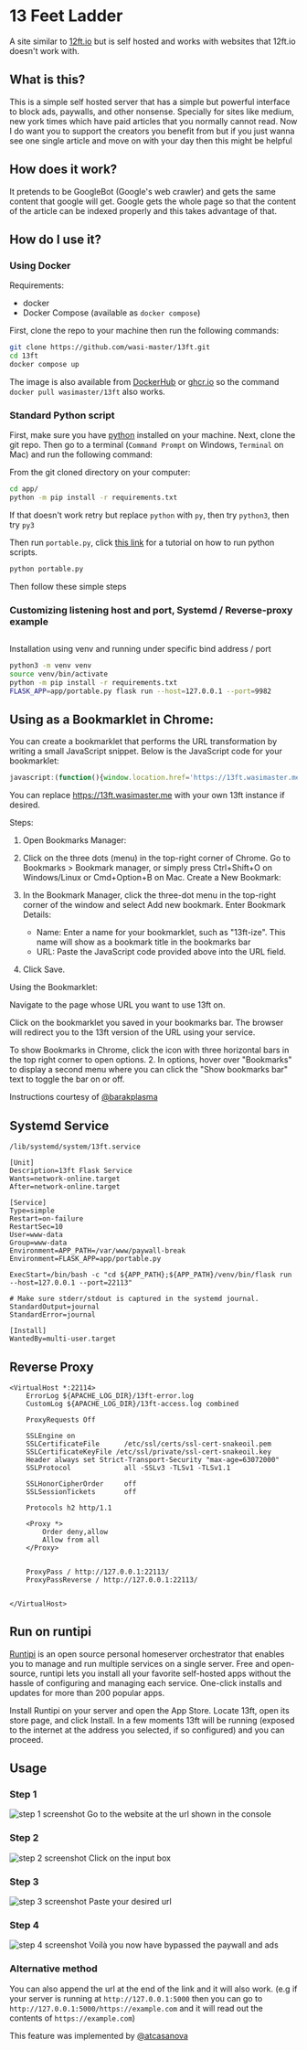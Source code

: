 # 13 Feet Ladder

A site similar to [12ft.io](https://12ft.io) but is self hosted and works with websites that 12ft.io doesn't work with.

## What is this?

This is a simple self hosted server that has a simple but powerful interface to block ads, paywalls, and other nonsense. Specially for sites like medium, new york times which have paid articles that you normally cannot read. Now I do want you to support the creators you benefit from but if you just wanna see one single article and move on with your day then this might be helpful

## How does it work?

It pretends to be GoogleBot (Google's web crawler) and gets the same content that google will get. Google gets the whole page so that the content of the article can be indexed properly and this takes advantage of that.

## How do I use it?

### Using Docker

Requirements:
- docker
- Docker Compose (available as `docker compose`)

First, clone the repo to your machine then run the following commands:

```sh
git clone https://github.com/wasi-master/13ft.git
cd 13ft
docker compose up
```

The image is also available from [DockerHub](https://hub.docker.com/r/wasimaster/13ft "docker pull wasimaster/13ft") or [ghcr.io](https://github.com/wasi-master/13ft/pkgs/container/13ft "docker pull ghcr.io/wasi-master/13ft:0.2.3") so the command `docker pull wasimaster/13ft` also works.

### Standard Python script

First, make sure you have [python](https://python.org) installed on your machine. Next, clone the git repo. Then go to a terminal (`Command Prompt` on Windows, `Terminal` on Mac) and run the following command:

From the git cloned directory on your computer:

```sh
cd app/
python -m pip install -r requirements.txt
```

If that doesn't work retry but replace `python` with `py`, then try `python3`, then try `py3`

Then run `portable.py`, click [this link](https://realpython.com/run-python-scripts/) for a tutorial on how to run python scripts.

```sh
python portable.py
```

Then follow these simple steps

### Customizing listening host and port, Systemd / Reverse-proxy example

## 

Installation using venv and running under specific bind address / port

```sh
python3 -m venv venv
source venv/bin/activate
python -m pip install -r requirements.txt
FLASK_APP=app/portable.py flask run --host=127.0.0.1 --port=9982
```


## Using as a Bookmarklet in Chrome:

You can create a bookmarklet that performs the URL transformation by writing a small JavaScript snippet. Below is the JavaScript code for your bookmarklet:
```javascript
javascript:(function(){window.location.href='https://13ft.wasimaster.me/'+encodeURIComponent(window.location.href);})();
```
You can replace https://13ft.wasimaster.me with your own 13ft instance if desired.

Steps:
1. Open Bookmarks Manager:

2. Click on the three dots (menu) in the top-right corner of Chrome.
Go to Bookmarks > Bookmark manager, or simply press Ctrl+Shift+O on Windows/Linux or Cmd+Option+B on Mac.
Create a New Bookmark:

3. In the Bookmark Manager, click the three-dot menu in the top-right corner of the window and select Add new bookmark.
Enter Bookmark Details:
    - Name: Enter a name for your bookmarklet, such as "13ft-ize". This name will show as a bookmark title in the bookmarks bar
    - URL: Paste the JavaScript code provided above into the URL field.
4. Click Save.

Using the Bookmarklet:

Navigate to the page whose URL you want to use 13ft on.

Click on the bookmarklet you saved in your bookmarks bar. The browser will redirect you to the 13ft version of the URL using your service.

To show Bookmarks in Chrome, click the icon with three horizontal bars in the top right corner to open options. 2. In options, hover over "Bookmarks" to display a second menu where you can click the "Show bookmarks bar" text to toggle the bar on or off.

Instructions courtesy of [@barakplasma](https://github.com/barakplasma)

## Systemd Service

```
/lib/systemd/system/13ft.service
```

```
[Unit]
Description=13ft Flask Service
Wants=network-online.target
After=network-online.target

[Service]
Type=simple
Restart=on-failure
RestartSec=10
User=www-data
Group=www-data
Environment=APP_PATH=/var/www/paywall-break
Environment=FLASK_APP=app/portable.py

ExecStart=/bin/bash -c "cd ${APP_PATH};${APP_PATH}/venv/bin/flask run --host=127.0.0.1 --port=22113"

# Make sure stderr/stdout is captured in the systemd journal.
StandardOutput=journal
StandardError=journal

[Install]
WantedBy=multi-user.target
```

## Reverse Proxy

```
<VirtualHost *:22114>
    ErrorLog ${APACHE_LOG_DIR}/13ft-error.log
    CustomLog ${APACHE_LOG_DIR}/13ft-access.log combined

    ProxyRequests Off

    SSLEngine on
    SSLCertificateFile      /etc/ssl/certs/ssl-cert-snakeoil.pem
    SSLCertificateKeyFile /etc/ssl/private/ssl-cert-snakeoil.key
    Header always set Strict-Transport-Security "max-age=63072000"
    SSLProtocol             all -SSLv3 -TLSv1 -TLSv1.1

    SSLHonorCipherOrder     off
    SSLSessionTickets       off

    Protocols h2 http/1.1

    <Proxy *>
        Order deny,allow
        Allow from all
    </Proxy>


    ProxyPass / http://127.0.0.1:22113/
    ProxyPassReverse / http://127.0.0.1:22113/


</VirtualHost>
```

## Run on runtipi

[Runtipi](https://runtipi.io) is an open source personal homeserver orchestrator that enables you to manage and run multiple services on a single server. Free and open-source, runtipi lets you install all your favorite self-hosted apps without the hassle of configuring and managing each service. One-click installs and updates for more than 200 popular apps.

Install Runtipi on your server and open the App Store. Locate 13ft, open its store page, and click Install. In a few moments 13ft will be running (exposed to the internet at the address you selected, if so configured) and you can proceed.

## Usage

### Step 1

![step 1 screenshot](screenshots/step-1.png)
Go to the website at the url shown in the console

### Step 2

![step 2 screenshot](screenshots/step-2.png)
Click on the input box

### Step 3

![step 3 screenshot](screenshots/step-3.png)
Paste your desired url

### Step 4

![step 4 screenshot](screenshots/step-4.gif)
Voilà you now have bypassed the paywall and ads

### Alternative method

You can also append the url at the end of the link and it will also work. (e.g if your server is running at `http://127.0.0.1:5000` then you can go to `http://127.0.0.1:5000/https://example.com` and it will read out the contents of `https://example.com`)

This feature was implemented by [@atcasanova](https://github.com/atcasanova)
